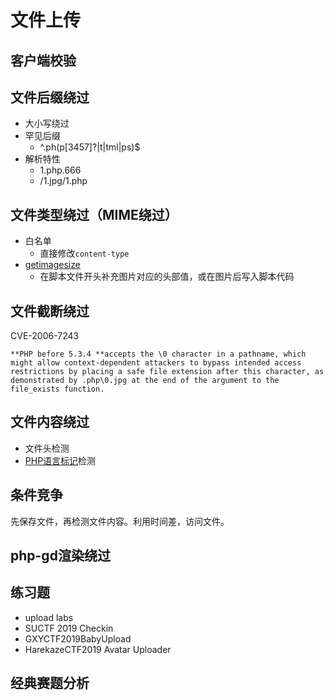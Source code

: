 # 文件上传

## 客户端校验

## 文件后缀绕过

- 大小写绕过
- 罕见后缀
  - ^\.ph(p[3457]?|t|tml|ps)$
- 解析特性
  - 1.php.666
  - /1.jpg/1.php

## 文件类型绕过（MIME绕过）

- 白名单
  - 直接修改`content-type`
- [getimagesize](https://www.php.net/manual/zh/function.getimagesize.php)
  - 在脚本文件开头补充图片对应的头部值，或在图片后写入脚本代码

## 文件截断绕过
CVE-2006-7243

```
**PHP before 5.3.4 **accepts the \0 character in a pathname, which might allow context-dependent attackers to bypass intended access restrictions by placing a safe file extension after this character, as demonstrated by .php\0.jpg at the end of the argument to the file_exists function.
```

## 文件内容绕过

- 文件头检测
- [PHP语言标记](/Web/PHP?id=标记)检测

## 条件竞争

先保存文件，再检测文件内容。利用时间差，访问文件。

## php-gd渲染绕过
## 练习题

- upload labs
- SUCTF 2019 Checkin
- GXYCTF2019BabyUpload
- HarekazeCTF2019 Avatar Uploader 

## 经典赛题分析